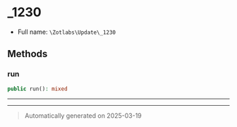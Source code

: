 
# _1230





* Full name: `\Zotlabs\Update\_1230`




## Methods


### run



```php
public run(): mixed
```












***


***
> Automatically generated on 2025-03-19
